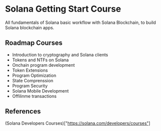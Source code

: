 # Solana Getting Start Course

All fundamentals of Solana basic workflow with Solana Blockchain, to build Solana blockchain apps.

## Roadmap Courses

- Introduction to cryptography and Solana clients
- Tokens and NTFs on Solana
- Onchain program development
- Token Extensions
- Program Optimization
- State Comprenssion
- Program Security
- Solana Mobile Development
- Offilinme transactions

## References

(Solana Developers Courses)["https://solana.com/developers/courses"]